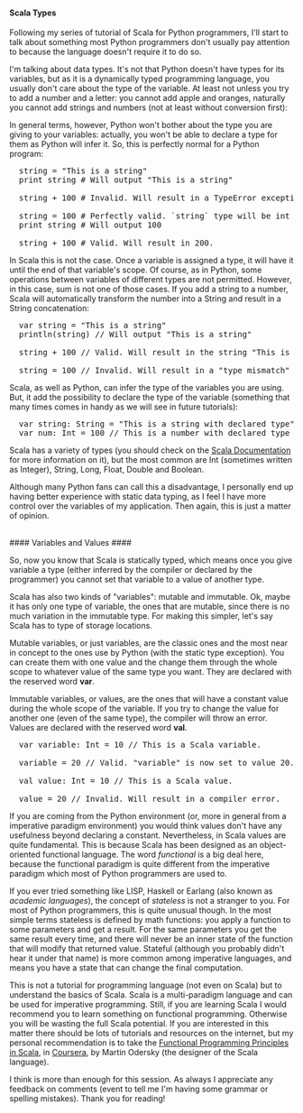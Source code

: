 #### Scala Types ####

Following my series of tutorial of Scala for Python programmers, I'll start to
talk about something most Python programmers don't usually pay attention to
because the language doesn't require it to do so.

I'm talking about data types. It's not that Python doesn't have types for its
variables, but as it is a dynamically typed programming language, you usually
don't care about the type of the variable. At least not unless you try to add a
number and a letter: you cannot add apple and oranges, naturally you cannot add
strings and numbers (not at least without conversion first):

In general terms, however, Python won't bother about the type you are giving to
your variables: actually, you won't be able to declare a type for them as
Python will infer it. So, this is perfectly normal for a Python program:

<pre class="prettyprint lang-python">
  string = "This is a string"
  print string # Will output "This is a string"

  string + 100 # Invalid. Will result in a TypeError exception.
  
  string = 100 # Perfectly valid. `string` type will be int from now on.
  print string # Will output 100
  
  string + 100 # Valid. Will result in 200.
</pre>

<!-- more -->

In Scala this is not the case. Once a variable is assigned a type, it will have
it until the end of that variable's scope. Of course, as in Python, some
operations between variables of different types are not permitted. However, in
this case, sum is not one of those cases. If you add a string to a number,
Scala will automatically transform the number into a String and result in a
String concatenation:

<pre class="prettyprint lang-scala">
  var string = "This is a string"
  println(string) // Will output "This is a string"
  
  string + 100 // Valid. Will result in the string "This is a string100"
  
  string = 100 // Invalid. Will result in a "type mismatch" error.
</pre>

Scala, as well as Python, can infer the type of the variables you are using.
But, it add the possibility to declare the type of the variable (something that
many times comes in handy as we will see in future tutorials):

<pre class="prettyprint lang-scala">
  var string: String = "This is a string with declared type"
  var num: Int = 100 // This is a number with declared type
</pre>

Scala has a variety of types (you should check on the [Scala
Documentation](http://www.scala-lang.org/documentation/) for more information
on it), but the most common are Int (sometimes written as Integer), String,
Long, Float, Double and Boolean.

Although many Python fans can call this a disadvantage, I personally end up
having better experience with static data typing, as I feel I have more control
over the variables of my application. Then again, this is just a matter of
opinion.

<br/>
#### Variables and Values ####

So, now you know that Scala is statically typed, which means once you give
variable a type (either inferred by the compiler or declared by the programmer)
you cannot set that variable to a value of another type.

Scala has also two kinds of "variables": mutable and immutable. Ok, maybe it
has only one type of variable, the ones that are mutable, since there is no
much variation in the immutable type. For making this simpler, let's say Scala
has to type of storage locations.

Mutable variables, or just variables, are the classic ones and the most near in
concept to the ones use by Python (with the static type exception). You can
create them with one value and the change them through the whole scope to
whatever value of the same type you want. They are declared with the reserved
word __var__.

Immutable variables, or values, are the ones that will have a constant value
during the whole scope of the variable. If you try to change the value for
another one (even of the same type), the compiler will throw an error. Values
are declared with the reserved word __val__.

<pre class="prettyprint lang-scala">
  var variable: Int = 10 // This is a Scala variable.
  
  variable = 20 // Valid. "variable" is now set to value 20.
  
  val value: Int = 10 // This is a Scala value.
  
  value = 20 // Invalid. Will result in a compiler error.
</pre>

If you are coming from the Python environment (or, more in general from a
imperative paradigm environment) you would think values don't have any
usefulness beyond declaring a constant. Nevertheless, in Scala values are quite
fundamental. This is because Scala has been designed as an object-oriented
functional language. The word _functional_ is a big deal here, because the
functional paradigm is quite different from the imperative paradigm which most
of Python programmers are used to.

If you ever tried something like LISP, Haskell or Earlang (also known as
_academic languages_), the concept of _stateless_ is not a stranger to you. For
most of Python programmers, this is quite unusual though. In the most simple
terms stateless is defined by math functions: you apply a function to some
parameters and get a result. For the same parameters you get the same result
every time, and there will never be an inner state of the function that will
modify that returned value. Stateful (although you probably didn't hear it
under that name) is more common among imperative languages, and means you have
a state that can change the final computation.

This is not a tutorial for programming language (not even on Scala) but to
understand the basics of Scala. Scala is a multi-paradigm language and can be
used for imperative programming. Still, if you are learning Scala I would
recommend you to learn something on functional programming. Otherwise you will
be wasting the full Scala potential. If you are interested in this matter
there should be lots of tutorials and resources on the internet, but my
personal recommendation is to take the [Functional Programming Principles in
Scala](https://www.coursera.org/course/progfun), in
[Coursera](https://www.coursera.org/), by Martin Odersky (the designer of the
Scala language).

I think is more than enough for this session. As always I appreciate any
feedback on comments (event to tell me I'm having some grammar or spelling
mistakes). Thank you for reading!

